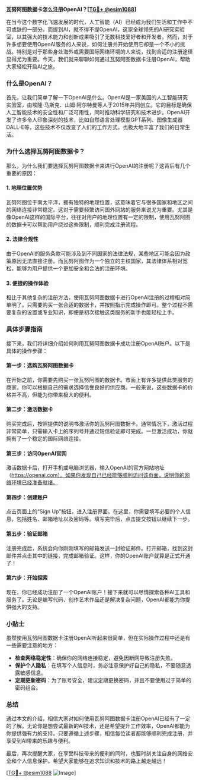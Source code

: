 **瓦努阿图数据卡怎么注册OpenAI？[[TG💪+ @esim1088](https://t.me/s/esim1088)]**

在当今这个数字化飞速发展的时代，人工智能（AI）已经成为我们生活和工作中不可或缺的一部分。而提到AI，就不得不提OpenAI，这家全球领先的AI研究实验室，以其强大的技术能力和创新成果吸引了无数科技爱好者和开发者。然而，对于许多想要使用OpenAI服务的人来说，如何注册并开始使用它却是一个不小的挑战。特别是对于那些身处海外或需要国际网络环境的人来说，找到合适的注册途径显得尤为重要。今天，我们就来聊聊如何通过瓦努阿图数据卡注册OpenAI，帮助大家轻松开启AI之旅。

### 什么是OpenAI？

首先，让我们简单了解一下OpenAI是什么。OpenAI是一家美国的人工智能研究实验室，由埃隆·马斯克、山姆·阿尔特曼等人于2015年共同创立。它的目标是确保人工智能技术的安全性和广泛可用性，同时推动科学研究和技术进步。OpenAI开发了许多令人印象深刻的技术，比如自然语言处理模型GPT系列、图像生成器DALL-E等，这些技术不仅改变了人们的工作方式，也极大地丰富了我们的日常生活。

### 为什么选择瓦努阿图数据卡？

那么，为什么我们要选择瓦努阿图数据卡来进行OpenAI的注册呢？这背后有几个重要的原因：

#### 1. **地理位置优势**
瓦努阿图位于南太平洋，拥有独特的地理位置，这意味着它与很多国家和地区之间的网络连接非常稳定。这对于需要频繁访问国外网站的服务来说尤为重要。尤其是像OpenAI这样的国际平台，往往对用户的地理位置有一定的限制，使用瓦努阿图的数据卡可以帮助用户绕过这些限制，顺利完成注册流程。

#### 2. **法律合规性**
由于OpenAI的服务条款可能涉及到不同国家的法律法规，某些地区可能会因为政策原因无法直接注册。而瓦努阿图作为一个独立的主权国家，其法律体系相对宽松，能够为用户提供一个更加安全和合法的注册环境。

#### 3. **便捷的操作体验**
相比于其他复杂的注册方法，使用瓦努阿图数据卡进行OpenAI注册的过程相对简单明了。只需要购买一张合适的数据卡，并按照指示完成操作即可。整个过程不需要复杂的设置或专业知识，即便是初次接触这类服务的新手也能轻松上手。

### 具体步骤指南

接下来，我们将详细介绍如何利用瓦努阿图数据卡成功注册OpenAI账户。以下是具体的操作步骤：

#### 第一步：选购瓦努阿图数据卡
在开始之前，你需要先购买一张瓦努阿图的数据卡。市面上有许多提供此类服务的商家，你可以根据自己的需求选择信誉良好的供应商。一般来说，这些数据卡的价格并不高，但能为你带来极大的便利。

#### 第二步：激活数据卡
购买完成后，按照提供的说明书激活你的瓦努阿图数据卡。通常情况下，激活过程非常简单，只需输入卡上的序列号并通过短信验证即可完成。一旦激活成功，你就拥有了一个稳定的国际网络连接。

#### 第三步：访问OpenAI官网
激活数据卡后，打开手机或电脑浏览器，输入OpenAI的官方网站地址（https://openai.com）。如果你发现自己已经能够顺利访问该页面，说明你的网络环境已经准备就绪。

#### 第四步：创建账户
点击页面上的“Sign Up”按钮，进入注册界面。在这里，你需要填写必要的个人信息，包括姓名、邮箱地址以及密码等。填写完毕后，点击提交按钮以继续下一步。

#### 第五步：验证邮箱
注册完成后，系统会向你刚刚填写的邮箱发送一封验证邮件。打开邮箱，找到这封邮件并点击其中的链接，完成邮箱验证。这样，你的OpenAI账户就算是正式开通了！

#### 第六步：开始探索
现在，你已经成功注册了一个OpenAI账户！接下来就可以尽情探索各种AI工具和服务了。无论是编写代码、创作艺术作品还是解决复杂问题，OpenAI都能为你提供强大的支持。

### 小贴士

虽然使用瓦努阿图数据卡注册OpenAI听起来很简单，但在实际操作过程中还是有一些需要注意的地方：

- **检查网络稳定性**：确保你的网络连接稳定，避免因断网导致注册失败。
- **保护个人隐私**：在填写个人信息时，务必注意保护好自己的隐私，不要随意透露敏感信息。
- **定期更新密码**：为了账号安全，建议定期更换密码，并且不要使用过于简单的密码组合。

### 总结

通过本文的介绍，相信大家对如何使用瓦努阿图数据卡注册OpenAI已经有了一定的了解。无论你是想尝试最新的AI技术，还是希望提升工作效率，OpenAI都能为你提供强有力的支持。只要遵循上述步骤，相信每位读者都能够顺利完成注册，并享受到AI带来的乐趣与便利。

最后，再次提醒大家，在享受科技带来的便利的同时，也要时刻关注自身的网络安全和个人信息保护。希望大家能够在追求知识和技术的路上越走越远！

[[TG💪+ @esim1088](https://t.me/s/esim1088) ![Image](https://i.postimg.cc/4NQfJmqS/Snipaste-2025-05-13-00-14-12.png)]